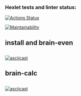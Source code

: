 ### Hexlet tests and linter status:
[![Actions Status](https://github.com/zapupenec/frontend-project-44/workflows/hexlet-check/badge.svg)](https://github.com/zapupenec/frontend-project-44/actions)

[![Maintainability](https://api.codeclimate.com/v1/badges/6fef848567a94d393531/maintainability)](https://codeclimate.com/github/zapupenec/frontend-project-44/maintainability)
## install and brain-even<h2>

[![asciicast](https://asciinema.org/a/Ghol8HZxqJHO2B36pbkebKapx.svg)](https://asciinema.org/a/Ghol8HZxqJHO2B36pbkebKapx)
## brain-calc<h2>

[![asciicast](https://asciinema.org/a/qLVxSF9IVx24i8wmvXrikZg8t.svg)](https://asciinema.org/a/qLVxSF9IVx24i8wmvXrikZg8t)